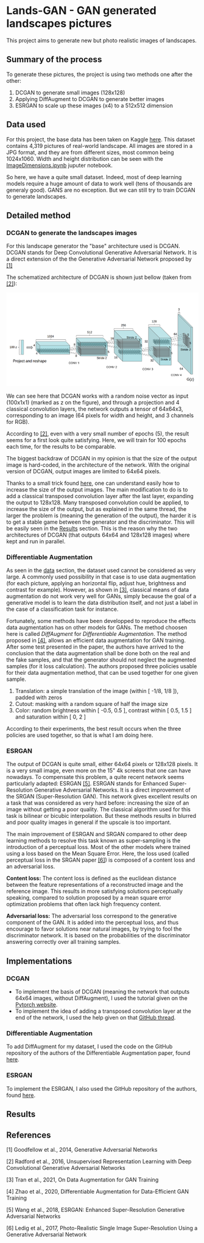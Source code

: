 # Lands-GAN - GAN generated landscapes pictures

This project aims to generate new but photo realistic images of landscapes.

## Summary of the process

To generate these pictures, the project is using two methods one after the other:

1. DCGAN to generate small images (128x128)
2. Applying DiffAugment to DCGAN to generate better images
3. ESRGAN to scale up these images (x4) to a 512x512 dimension

## Data used

For this project, the base data has been taken on Kaggle [here](https://kaggle.com/arnaud58/landscape-pictures). This dataset contains 4,319 pictures of real-world landscape. All images are stored in a JPG format, and they are from different sizes, most common being 1024x1060. Width and height distribution can be seen with the [ImageDimensions.ipynb](./Scripts/ImageDimensions.ipynb) juputer notebook.

So here, we have a quite small dataset. Indeed, most of deep learning models require a huge amount of data to work well (tens of thousands are generaly good). GANS are no exception. But we can still try to train DCGAN to generate landscapes.

## Detailed method

### DCGAN to generate the landscapes images

For this landscape generator the "base" architecture used is DCGAN. DCGAN stands for Deep Convolutional Generative Adversarial Network. It is a direct extension of the the Generative Adversarial Network proposed by [[1]](#1)

The schematized architecture of DCGAN is shown just bellow (taken from [[2]](#2)):

![DCGAN Architecture](Illustrations/DCGANArchitecture.png)

We can see here that DCGAN works with a random noise vector as input (100x1x1) (marked as z on the figure), and through a projection and 4 classical convolution layers, the network outputs a tensor of 64x64x3, corresponding to an image (64 pixels for width and height, and 3 channels for RGB).

According to [[2]](#2), even with a very small number of epochs (5), the result seems for a first look quite satisfying. Here, we will train for 100 epochs each time, for the results to be comparable.

The biggest backdraw of DCGAN in my opinion is that the size of the output image is hard-coded, in the architecture of the network. With the original version of DCGAN, output images are limited to 64x64 pixels.

Thanks to a small trick found [here](https://github.com/pytorch/examples/issues/70), one can understand easily how to increase the size of the output images. The main modification to do is to add a classical transposed convolution layer after the last layer, expanding the output to 128x128. Many transposed convolution could be applied, to increase the size of the output, but as explained in the same thread, the larger the problem is (meaning the generation of the output), the harder it is to get a stable game between the generator and the discriminator. This will be easily seen in the [Results](#results) section. This is the reason why the two architectures of DCGAN (that outputs 64x64 and 128x128 images) where kept and run in parallel.

### Differentiable Augmentation

As seen in the [data](#data-used) section, the dataset used cannot be considered as very large. A commonly used possibility in that case is to use data augmentation (for each picture, applying an horizontal flip, adjust hue, brightness and contrast for example). However, as shown in [[3]](#3), classical means of data augmentation do not work very well for GANs, simply because the goal of a generative model is to learn the data distribution itself, and not just a label in the case of a classification task for instance.

Fortunately, some methods have been developped to reproduce the effects data augmentation has on other models for GANs. The method choosen here is called *DiffAugment* for *Differentiable Augmentation*. The method proposed in [[4]](#4), allows an efficient data augmentation for GAN training. After some test presented in the paper, the authors have arrived to the conclusion that the data augmentation shall be done both on the real and the fake samples, and that the generator should not neglect the augmented samples (for it loss calculation). The authors proposed three policies usable for their data augmentation method, that can be used together for one given sample.

1. Translation: a simple translation of the image (within \[ -1/8, 1/8 \]), padded with zeros
2. Cutout: masking with a random square of half the image size
3. Color: random brightness within \[ -0.5, 0.5 \], contrast within \[ 0.5, 1.5 \] and saturation within \[ 0, 2 \]

According to their experiments, the best result occurs when the three policies are used together, so that is what I am doing here.

### ESRGAN

The output of DCGAN is quite small, either 64x64 pixels or 128x128 pixels. It is a very small image, even more on the 15" 4k screens that one can have nowadays. To compensate this problem, a quite recent network seems particularly adapted: ESRGAN [[5]](#5). ESRGAN stands for Enhanced Super-Resolution Generative Adversarial Networks. It is a direct improvement of the SRGAN (Super-Resolution GAN). This network gives excellent results on a task that was considered as very hard before: increasing the size of an image without getting a poor quality. The classical algorithm used for this task is bilinear or bicubic interpolation. But these methods results in blurred and poor quality images in general if the upscale is too important.

The main improvement of ESRGAN and SRGAN compared to other deep learning methods to resolve this task known as super-sampling is the introduction of a perceptual loss. Most of the other models where trained using a loss based on the Mean Square Error. Here, the loss used (called perceptual loss in the SRGAN paper [[6]](#6)) is composed of a content loss and an adversarial loss.

**Content loss:** The content loss is defined as the euclidean distance between the feature representations of a reconstructed image and the reference image. This results in more satisfying solutions perceptually speaking, compared to solution proposed by a mean square error optimization problems that often lack high frequency content.

**Adversarial loss:** The adversarial loss correspond to the generative component of the GAN. It is added into the perceptual loss, and thus encourage to favor solutions near natural images, by trying to fool the discriminator network. It is based on the probabilities of the discriminator answering correctly over all training samples.

## Implementations

### DCGAN

* To implement the basis of DCGAN (meaning the network that outputs 64x64 images, without DiffAugment), I used the tutorial given on the [Pytorch website](https://pytorch.org/tutorials/beginner/dcgan_faces_tutorial.html).
* To implement the idea of adding a transposed convolution layer at the end of the network, I used the help given on that [GitHub thread](https://github.com/pytorch/examples/issues/70).

### Differentiable Augmentation

To add DiffAugment for my dataset, I used the code on the GitHub repository of the authors of the Differentiable Augmentation paper, found [here](https://github.com/mit-han-lab/data-efficient-gans).

### ESRGAN

To implement the ESRGAN, I also used the GitHub repository of the authors, found [here](https://github.com/xinntao/Real-ESRGAN).





## Results





## References

<a id="1">[1]</a> Goodfellow et al., 2014, Generative Adversarial Networks

<a id="2">[2]</a> Radford et al., 2016, Unsupervised Representation Learning with Deep Convolutional Generative Adversarial Networks

<a id="3">[3]</a> Tran et al., 2021, On Data Augmentation for GAN Training

<a id="4">[4]</a> Zhao et al., 2020, Differentiable Augmentation for Data-Efficient GAN Training

<a id="5">[5]</a> Wang et al., 2018, ESRGAN: Enhanced Super-Resolution Generative Adversarial Networks

<a id="6">[6]</a> Ledig et al., 2017, Photo-Realistic Single Image Super-Resolution Using a Generative Adversarial Network
